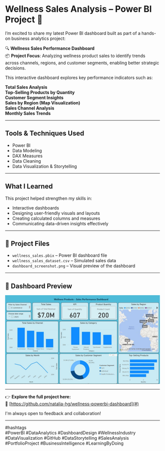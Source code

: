 
# Wellness Sales Analysis – Power BI Project 🚀

I’m excited to share my latest Power BI dashboard built as part of a hands-on business analytics project:

🔍 **Wellness Sales Performance Dashboard**  
📦 **Project Focus**: Analyzing wellness product sales to identify trends across channels, regions, and customer segments, enabling better strategic decisions.

This interactive dashboard explores key performance indicators such as:

 **Total Sales Analysis**  
 **Top-Selling Products by Quantity**  
 **Customer Segment Insights**  
 **Sales by Region (Map Visualization)**  
 **Sales Channel Analysis**  
 **Monthly Sales Trends**

---

## Tools & Techniques Used
- Power BI  
- Data Modeling  
- DAX Measures  
- Data Cleaning  
- Data Visualization & Storytelling

---

## What I Learned
This project helped strengthen my skills in:
- Interactive dashboards  
- Designing user-friendly visuals and layouts  
- Creating calculated columns and measures  
- Communicating data-driven insights effectively

---

## 📁 Project Files
- `wellness_sales.pbix` – Power BI dashboard file  
- `wellness_sales_dataset.csv` – Simulated sales data  
- `dashboard_screenshot.png` – Visual preview of the dashboard

---

## 📸 Dashboard Preview

![Dashboard Preview](dashboard_screenshot.png)

---

👉 **Explore the full project here:**  
🔗 [https://github.com/natalia-hg/wellness-powerbi-dashboard](#)

I'm always open to feedback and collaboration!

---

#hashtags  
#PowerBI #DataAnalytics #DashboardDesign #WellnessIndustry #DataVisualization #GitHub #DataStorytelling #SalesAnalysis #PortfolioProject #BusinessIntelligence #LearningByDoing
